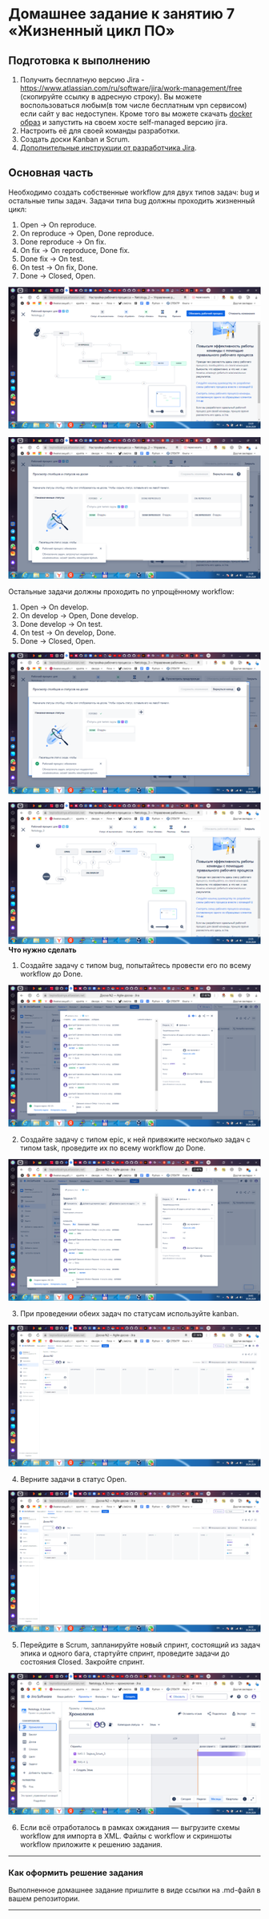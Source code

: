 # Домашнее задание к занятию 7 «Жизненный цикл ПО»

## Подготовка к выполнению

1. Получить бесплатную версию Jira - https://www.atlassian.com/ru/software/jira/work-management/free (скопируйте ссылку в адресную строку). Вы можете воспользоваться любым(в том числе бесплатным vpn сервисом) если сайт у вас недоступен. Кроме того вы можете скачать [docker образ](https://hub.docker.com/r/atlassian/jira-software/#) и запустить на своем хосте self-managed версию jira.
2. Настроить её для своей команды разработки.
3. Создать доски Kanban и Scrum.
4. [Дополнительные инструкции от разработчика Jira](https://support.atlassian.com/jira-cloud-administration/docs/import-and-export-issue-workflows/).

## Основная часть

Необходимо создать собственные workflow для двух типов задач: bug и остальные типы задач. Задачи типа bug должны проходить жизненный цикл:

1. Open -> On reproduce.
2. On reproduce -> Open, Done reproduce.
3. Done reproduce -> On fix.
4. On fix -> On reproduce, Done fix.
5. Done fix -> On test.
6. On test -> On fix, Done.
7. Done -> Closed, Open.
   
![](https://github.com/teplodizain/-Terraform/blob/main/Жизненный_цикл_ПО/1/1.png)

![](https://github.com/teplodizain/-Terraform/blob/main/Жизненный_цикл_ПО/1/2.png)

Остальные задачи должны проходить по упрощённому workflow:

1. Open -> On develop.
2. On develop -> Open, Done develop.
3. Done develop -> On test.
4. On test -> On develop, Done.
5. Done -> Closed, Open.

![](https://github.com/teplodizain/-Terraform/blob/main/Жизненный_цикл_ПО/1/3.png)

![](https://github.com/teplodizain/-Terraform/blob/main/Жизненный_цикл_ПО/1/4.png)
**Что нужно сделать**

1. Создайте задачу с типом bug, попытайтесь провести его по всему workflow до Done.

![](https://github.com/teplodizain/-Terraform/blob/main/Жизненный_цикл_ПО/1/5.png)
   
2. Создайте задачу с типом epic, к ней привяжите несколько задач с типом task, проведите их по всему workflow до Done.

![](https://github.com/teplodizain/-Terraform/blob/main/Жизненный_цикл_ПО/1/6.png)
   
3. При проведении обеих задач по статусам используйте kanban.

![](https://github.com/teplodizain/-Terraform/blob/main/Жизненный_цикл_ПО/1/7.png)
   
4. Верните задачи в статус Open.

![](https://github.com/teplodizain/-Terraform/blob/main/Жизненный_цикл_ПО/1/7.png)

5. Перейдите в Scrum, запланируйте новый спринт, состоящий из задач эпика и одного бага, стартуйте спринт, проведите задачи до состояния Closed. Закройте спринт.

![](https://github.com/teplodizain/-Terraform/blob/main/Жизненный_цикл_ПО/1/8.png)

6. Если всё отработалось в рамках ожидания — выгрузите схемы workflow для импорта в XML. Файлы с workflow и скриншоты workflow приложите к решению задания.

---

### Как оформить решение задания

Выполненное домашнее задание пришлите в виде ссылки на .md-файл в вашем репозитории.

---
